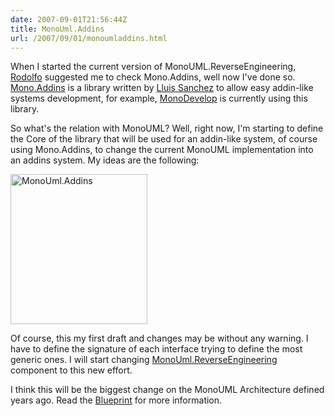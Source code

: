 ```yaml
---
date: 2007-09-01T21:56:44Z
title: MonoUml.Addins
url: /2007/09/01/monoumladdins.html
---
```


<p>When I started the current version of MonoUML.ReverseEngineering, <a href="http://rodolfocampero.blogspot.com">Rodolfo</a> suggested me to check Mono.Addins, well now I've done so. <a href="http://www.mono-project.com/Mono.Addins">Mono.Addins</a> is a library written by <a href="http://foodformonkeys.blogspot.com/">Lluis Sanchez</a> to allow easy addin-like systems development, for example, <a href="http://www.monodevelop.org/">MonoDevelop</a> is currently using this library.</p>
<p>So what's the relation with MonoUML? Well, right now, I'm starting to define the Core of the library that will be used for an addin-like system, of course using Mono.Addins, to change the current MonoUML implementation into an addins system. My ideas are the following:</p>
<p><a href="http://www.flickr.com/photos/mariocarrion/1300023856/" title="Photo Sharing"><img src="http://farm2.static.flickr.com/1080/1300023856_7689d3171b_m.jpg" width="219" height="240" alt="MonoUml.Addins" /></a></p>
<p>Of course, this my first draft and changes may be without any warning. I have to define the signature of each interface trying to define the most generic ones. I will start changing <a href="http://www.monouml.org/doku.php/reverseengineering">MonoUml.ReverseEngineering</a> component to this new effort.</p>
<p>I think this will be the biggest change on the MonoUML Architecture defined years ago. Read the <a href="https://blueprints.launchpad.net/monouml/+spec/monouml-addins">Blueprint</a> for more information.</p>
